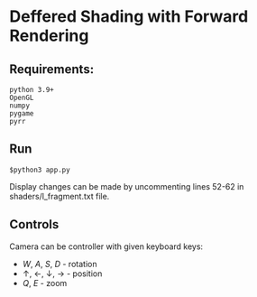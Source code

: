 # Deffered Shading with Forward Rendering

## Requirements:

```
python 3.9+
OpenGL
numpy
pygame
pyrr
```

## Run

```
$python3 app.py
```
Display changes can be made by uncommenting lines 52-62 in shaders/l_fragment.txt file.

## Controls

Camera can be controller with given keyboard keys:

- *W*, *A*, *S*, *D* - rotation
- &uarr;, &larr;, &darr;, &rarr; - position
- *Q*, *E* - zoom
